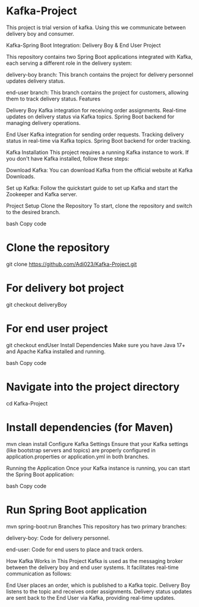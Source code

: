 # Kafka-Project
This project is trial version of kafka. Using this we communicate between delivery boy and consumer.

Kafka-Spring Boot Integration: Delivery Boy & End User Project

This repository contains two Spring Boot applications integrated with Kafka, each serving a different role in the delivery system:

delivery-boy branch: This branch contains the project for delivery personnel updates delivery status.

end-user branch: This branch contains the project for customers, allowing them to track delivery status.
Features

Delivery Boy
Kafka integration for receiving order assignments.
Real-time updates on delivery status via Kafka topics.
Spring Boot backend for managing delivery operations.

End User
Kafka integration for sending order requests.
Tracking delivery status in real-time via Kafka topics.
Spring Boot backend for order tracking.


Kafka Installation
This project requires a running Kafka instance to work. If you don't have Kafka installed, follow these steps:

Download Kafka: You can download Kafka from the official website at Kafka Downloads.

Set up Kafka: Follow the quickstart guide to set up Kafka and start the Zookeeper and Kafka server.

Project Setup
Clone the Repository
To start, clone the repository and switch to the desired branch.

bash
Copy code
# Clone the repository
git clone https://github.com/Adi023/Kafka-Project.git

# For delivery bot project
git checkout deliveryBoy

# For end user project
git checkout endUser
Install Dependencies
Make sure you have Java 17+ and Apache Kafka installed and running.

bash
Copy code
# Navigate into the project directory
cd Kafka-Project

# Install dependencies (for Maven)
mvn clean install
Configure Kafka Settings
Ensure that your Kafka settings (like bootstrap servers and topics) are properly configured in application.properties or application.yml in both branches.

Running the Application
Once your Kafka instance is running, you can start the Spring Boot application:

bash
Copy code
# Run Spring Boot application
mvn spring-boot:run
Branches
This repository has two primary branches:

delivery-boy: Code for delivery personnel.

end-user: Code for end users to place and track orders.

How Kafka Works in This Project
Kafka is used as the messaging broker between the delivery boy and end user systems. It facilitates real-time communication as follows:

End User places an order, which is published to a Kafka topic.
Delivery Boy listens to the topic and receives order assignments.
Delivery status updates are sent back to the End User via Kafka, providing real-time updates.
